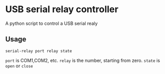 # USB serial relay controller

A python script to control a USB serial realy

## Usage

`serial-relay port relay state`

`port` is COM1,COM2, etc.
`relay` is the number, starting from zero. 
`state` is `open` or `close`
